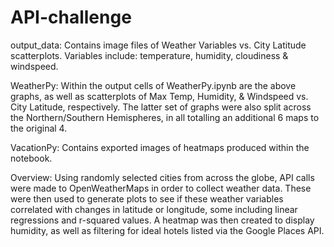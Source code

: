 # API-challenge
output_data:
Contains image files of Weather Variables vs. City Latitude scatterplots. Variables include: temperature, humidity, cloudiness & windspeed. 

WeatherPy:
Within the output cells of WeatherPy.ipynb are the above graphs, as well as scatterplots of Max Temp, Humidity, & Windspeed vs. City Latitude, respectively. The latter set of graphs were also split across the Northern/Southern Hemispheres, in all totalling an additional 6 maps to the original 4. 

VacationPy:
Contains exported images of heatmaps produced within the notebook. 

Overview:
Using randomly selected cities from across the globe, API calls were made to OpenWeatherMaps in order to collect weather data. These were then used to generate plots to see if these weather variables correlated with changes in latitude or longitude, some including linear regressions and r-squared values. A heatmap was then created to display humidity, as well as filtering for ideal hotels listed via the Google Places API. 
